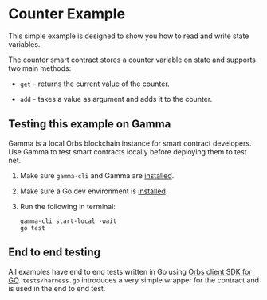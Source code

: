 # Counter Example

This simple example is designed to show you how to read and write state variables.

The counter smart contract stores a counter variable on state and supports two main methods:

* `get` - returns the current value of the counter.

* `add` - takes a value as argument and adds it to the counter.

## Testing this example on Gamma

Gamma is a local Orbs blockchain instance for smart contract developers. Use Gamma to test smart contracts locally before deploying them to test net.

1. Make sure `gamma-cli` and Gamma are [installed](../../../GAMMA.md).

2. Make sure a Go dev environment is [installed](../../../README.md).

3. Run the following in terminal:

    ```
    gamma-cli start-local -wait
    go test
    ```

## End to end testing

All examples have end to end tests written in Go using [Orbs client SDK for GO](https://github.com/orbs-network/orbs-client-sdk-go/).
`tests/harness.go` introduces a very simple wrapper for the contract and is used in the end to end test.
